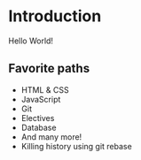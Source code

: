 # Introduction

Hello World!

## Favorite paths

* HTML & CSS
* JavaScript
* Git
* Electives
* Database
* And many more!
* Killing history using git rebase
